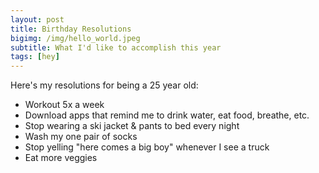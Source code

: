 ```yaml
---
layout: post
title: Birthday Resolutions
bigimg: /img/hello_world.jpeg
subtitle: What I'd like to accomplish this year
tags: [hey]
---
```


Here's my resolutions for being a 25 year old:
 - Workout 5x a week
 - Download apps that remind me to drink water, eat food, breathe, etc.
 - Stop wearing a ski jacket & pants to bed every night 
 - Wash my one pair of socks
 - Stop yelling "here comes a big boy" whenever I see a truck
 - Eat more veggies

